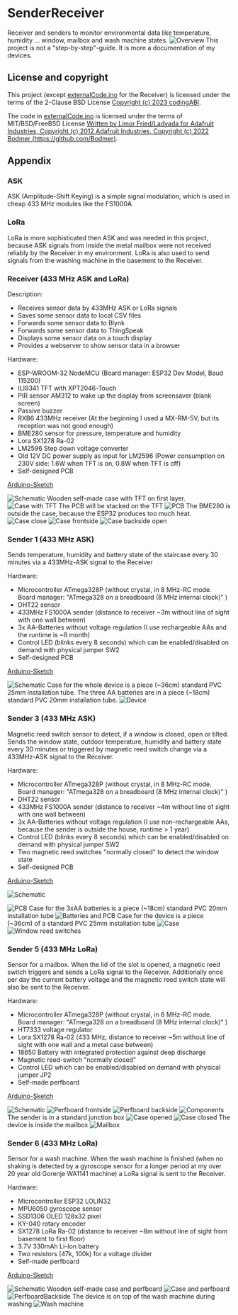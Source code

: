 # SenderReceiver
Receiver and senders to monitor environmental data like temperature, humidity ... window, mailbox and wash machine states.
![Overview](assets/images/Overview.png)
This project is not a "step-by-step"-guide. It is more a documentation of my devices. 

## License and copyright
This project (except [externalCode.ino](/Receiver/externalCode.ino) for the Receiver) is licensed under the terms of the 2-Clause BSD License [Copyright (c) 2023 codingABI](LICENSE). 

The code in [externalCode.ino](/Receiver/externalCode.ino) is licensed under the terms of MIT/BSD/FreeBSD License [Written by Limor Fried/Ladyada for Adafruit Industries, Copyright (c) 2012 Adafruit Industries, Copyright (c) 2022 Bodmer (https://github.com/Bodmer)](LICENSE.TFT-eSPI).

## Appendix

### ASK
ASK (Amplitude-Shift Keying) is a simple signal modulation, which is used in cheap 433 MHz modules like the FS1000A.
### LoRa
LoRa is more sophisticated then ASK and was needed in this project, because ASK signals from inside the metal mailbox were not received reliably by the Receiver in my environment. LoRa is also used to send signals from the washing machine in the basement to the Receiver. 

### Receiver (433 MHz ASK and LoRa)
Description:
* Receives sensor data by 433MHz ASK or LoRa signals
* Saves some sensor data to local CSV files 
* Forwards some sensor data to Blynk
* Forwards some sensor data to ThingSpeak
* Displays some sensor data on a touch display 
* Provides a webserver to show sensor data in a browser 

Hardware: 
* ESP-WROOM-32 NodeMCU (Board manager: ESP32 Dev Model, Baud 115200)
* ILI9341 TFT with XPT2046-Touch
* PIR sensor AM312 to wake up the display from screensaver (blank screen)
* Passive buzzer
* RXB6 433MHz receiver (At the beginning I used a  MX-RM-5V, but its reception was not good enough)
* BME280 sensor for pressure, temperature and humidity
* Lora SX1278 Ra-02
* LM2596 Step down voltage converter
* Old 12V DC power supply as input for LM2596 (Power consumption on 230V side: 1.6W when TFT is on, 0.8W when TFT is off)
* Self-designed PCB

[Arduino-Sketch](/Receiver/Receiver.ino)

![Schematic](assets/images/Receiver/Schematic.png)
Wooden self-made case with TFT on first layer.
![Case with TFT](assets/images/Receiver/CaseTFT.jpg)
The PCB will be stacked on the TFT
![PCB](assets/images/Receiver/PCB.jpg)
The BME280 is outside the case, because the ESP32 produces too much heat.
![Case close](assets/images/Receiver/CaseClosed.jpg)
![Case frontside](assets/images/Receiver/CaseFront.jpg)
![Case backside open](assets/images/Receiver/CaseOpen.jpg)

### Sender 1 (433 MHz ASK)
Sends temperature, humidity and battery state of the staircase every 30 minutes via a 433MHz-ASK signal to the Receiver

Hardware:
* Microcontroller ATmega328P (without crystal, in 8 MHz-RC mode. Board manager: "ATmega328 on a breadboard (8 MHz internal clock)" ) 
* DHT22 sensor
* 433MHz FS1000A sender (distance to receiver ~3m without line of sight with one wall between)
* 3x AA-Batteries without voltage regulation (I use rechargeable AAs and the runtime is ~8 month)
* Control LED (blinks every 8 seconds) which can be enabled/disabled on demand with physical jumper SW2
* Self-designed PCB

[Arduino-Sketch](/Sender1/Sender1.ino)

![Schematic](assets/images/Sender1/Schematic.png)
Case for the whole device is a piece (~36cm) standard PVC 25mm installation  tube. The three AA batteries are in a piece (~18cm) standard PVC 20mm installation tube.
![Device](assets/images/Sender1/device.jpg)

### Sender 3 (433 MHz ASK)
Magnetic reed switch sensor to detect, if a window is closed, open or tilted. Sends the window state, outdoor temperature, humidity and battery state every 30 minutes or triggered by magnetic reed switch change via a 433MHz-ASK signal to the Receiver.

Hardware:
* Microcontroller ATmega328P (without crystal, in 8 MHz-RC mode. Board manager: "ATmega328 on a breadboard (8 MHz internal clock)" ) 
* DHT22 sensor
* 433MHz FS1000A sender (distance to receiver ~4m without line of sight with one wall between)
* 3x AA-Batteries without voltage regulation (I use non-rechargeable AAs, because the sender is outside the house, runtime > 1 year)
* Control LED (blinks every 8 seconds) which can be enabled/disabled on demand with physical jumper SW2
* Two magnetic reed switches "normally closed" to detect the window state
* Self-designed PCB

[Arduino-Sketch](/Sender3/Sender3.ino)

![Schematic](assets/images/Sender3/Schematic.png)

![PCB](assets/images/Sender3/PCB.jpg)
Case for the 3xAA batteries is a piece (~18cm) standard PVC 20mm installation tube
![Batteries and PCB](assets/images/Sender3/BatteriesPCB.jpg)
Case for the device is a piece (~36cm) of a standard PVC 25mm installation tube
![Case](assets/images/Sender3/Case.jpg)
![Window reed switches](assets/images/Sender3/WindowReedSwitches.jpg)

### Sender 5 (433 MHz LoRa)
Sensor for a mailbox. When the lid of the slot is opened, a magnetic reed switch triggers and sends a LoRa signal to the Receiver. Additionally once per day the current battery voltage and the magnetic reed switch state will also be sent to the Receiver.

Hardware:
* Microcontroller ATmega328P (without crystal, in 8 MHz-RC mode. Board manager: "ATmega328 on a breadboard (8 MHz internal clock)" ) 
* HT7333 voltage regulator
* Lora SX1278 Ra-02 (433 MHz, distance to receiver ~5m without line of sight with one wall and a metal case between)
* 18650 Battery with integrated protection against deep discharge
* Magnetic reed-switch "normally closed"
* Control LED which can be enabled/disabled on demand with physical jumper JP2
* Self-made perfboard

[Arduino-Sketch](/Sender5/Sender5.ino)

![Schematic](assets/images/Sender5/Schematic.png)
![Perfboard frontside](assets/images/Sender5/PerfboardFrontside.jpg)
![Perfboard backside](assets/images/Sender5/PerfboardBackside.jpg)
![Components](assets/images/Sender5/Components.jpg)
The sender is in a standard junction box
![Case opened](assets/images/Sender5/CaseOpened.jpg)
![Case closed](assets/images/Sender5/CaseClosed.jpg)
The device is inside the mailbox
![Mailbox](assets/images/Sender5/Mailbox.jpg)

### Sender 6 (433 MHz LoRa)
Sensor for a wash machine. When the wash machine is finished (when no shaking is detected by a gyroscope sensor for a longer period at my over 20 year old Gorenje WA1141 machine) a LoRa signal is sent to the Receiver. 

Hardware:
* Microcontroller ESP32 LOLIN32
* MPU6050 gyroscope sensor
* SSD1306 OLED 128x32 pixel
* KY-040 rotary encoder
* SX1278 LoRa Ra-02 (distance to receiver ~8m without line of sight from basement to first floor)
* 3.7V 330mAh Li-Ion battery
* Two resistors (47k, 100k) for a voltage divider
* Self-made perfboard

[Arduino-Sketch](/Sender6/Sender6.ino)

![Schematic](assets/images/Sender6/Schematic.png)
Wooden self-made case and perfboard
![Case and perfboard](assets/images/Sender6/CaseAndPerfboard.jpg)
![PerfboardBackside](assets/images/Sender6/PerfboardBackside.jpg)
The device is on top of the wash machine during washing
![Wash machine](assets/images/Sender6/WashMachine.jpg)
